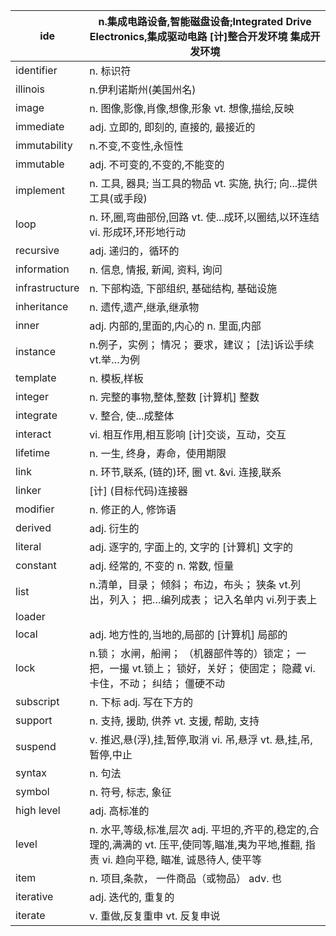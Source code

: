 | ide            | n.集成电路设备,智能磁盘设备;Integrated Drive   Electronics,集成驱动电路 [计]整合开发环境 集成开发环境 |
| -------------- | ------------------------------------------------------------ |
| identifier     | n. 标识符                                                    |
| illinois       | n.伊利诺斯州(美国州名)                                       |
| image          | n. 图像,影像,肖像,想像,形象 vt. 想像,描绘,反映               |
| immediate      | adj. 立即的, 即刻的, 直接的, 最接近的                        |
| immutability   | n.不变,不变性,永恒性                                         |
| immutable      | adj. 不可变的,不变的,不能变的                                |
| implement      | n. 工具, 器具; 当工具的物品 vt. 实施, 执行;   向...提供工具(或手段) |
| loop           | n. 环,圈,弯曲部份,回路 vt.   使...成环,以圈结,以环连结 vi. 形成环,环形地行动 |
| recursive      | adj. 递归的，循环的                                          |
| information    | n. 信息, 情报, 新闻, 资料, 询问                              |
| infrastructure | n. 下部构造, 下部组织, 基础结构, 基础设施                    |
| inheritance    | n. 遗传,遗产,继承,继承物                                     |
| inner          | adj. 内部的,里面的,内心的 n. 里面,内部                       |
| instance       | n.例子，实例； 情况； 要求，建议； [法]诉讼手续   vt.举…为例 |
| template       | n. 模板,样板                                                 |
| integer        | n. 完整的事物,整体,整数 [计算机] 整数                        |
| integrate      | v. 整合, 使...成整体                                         |
| interact       | vi. 相互作用,相互影响 [计]交谈，互动，交互                   |
| lifetime       | n. 一生, 终身，寿命，使用期限                                |
| link           | n. 环节,联系, (链的)环,   圈 vt. &vi. 连接,联系              |
| linker         | [计] (目标代码)连接器                                        |
| modifier       | n. 修正的人, 修饰语                                          |
| derived        | adj. 衍生的                                                  |
| literal        | adj. 逐字的, 字面上的, 文字的 [计算机] 文字的                |
| constant       | adj. 经常的, 不变的 n. 常数, 恒量                            |
| list           | n.清单，目录； 倾斜； 布边，布头； 狭条 vt.列出，列入；   把…编列成表； 记入名单内 vi.列于表上 |
| loader         |                                                              |
| local          | adj. 地方性的,当地的,局部的 [计算机] 局部的                  |
| lock           | n.锁； 水闸，船闸； （机器部件等的）锁定； 一把，一撮   vt.锁上； 锁好，关好； 使固定； 隐藏 vi.卡住，不动； 纠结； 僵硬不动 |
| subscript      | n. 下标 adj. 写在下方的                                      |
| support        | n. 支持, 援助, 供养 vt. 支援, 帮助, 支持                     |
| suspend        | v. 推迟,悬(浮),挂,暂停,取消 vi. 吊,悬浮 vt.   悬,挂,吊,暂停,中止 |
| syntax         | n. 句法                                                      |
| symbol         | n. 符号, 标志, 象征                                          |
| high level     | adj. 高标准的                                                |
| level          | n. 水平,等级,标准,层次 adj.   平坦的,齐平的,稳定的,合理的,满满的 vt. 压平,使同等,瞄准,夷为平地,推翻, 指责 vi. 趋向平稳, 瞄准, 诚恳待人, 使平等 |
| item           | n. 项目,条款， 一件商品（或物品） adv. 也                    |
| iterative      | adj. 迭代的, 重复的                                          |
| iterate        | v. 重做,反复重申 vt. 反复申说                                |
